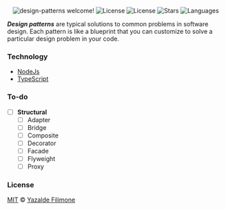 <p align="center">
  <img src="https://img.shields.io/static/v1?label=Design Patterns&message=Welcome&color=FFFFFF&labelColor=110C2F" alt="design-patterns welcome!" />
  <img alt="License" src="https://img.shields.io/static/v1?label=version&message=1.0&color=FFFFFF&labelColor=110C2F">
  <img alt="License" src="https://img.shields.io/static/v1?label=license&message=MIT&color=FFFFFF&labelColor=110C2F">
  <img alt="Stars" src="https://img.shields.io/github/stars/yazaldefilimonepinto/design-patterns?color=FFFFFF&labelColor=110C2F">
  <img alt="Languages" src="https://img.shields.io/github/languages/count/yazaldefilimonepinto/design-patterns?color=FFFFFF&labelColor=110C2F">
</p>

***Design patterns*** are typical solutions to common problems
in software design. Each pattern is like a blueprint
that you can customize to solve a particular
design problem in your code.

### Technology
- [NodeJs](https://reactjs.org/)
- [TypeScript](https://nextjs.org/)



### To-do 
- [ ] **Structural**
  - [ ] Adapter
  - [ ] Bridge
  - [ ] Composite
  - [ ] Decorator 
  - [ ] Facade
  - [ ] Flyweight
  - [ ] Proxy

<a id="license"></a>

### License

[MIT](https://github.com/yazaldefilimonepinto/design-patterns/blob/main/LICENSE) © [Yazalde Filimone](https://www.linkedin.com/in/yazalde-filimone/)
